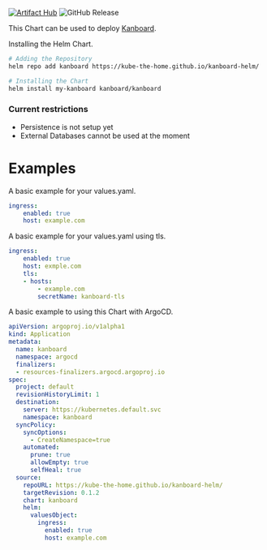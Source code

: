 [![Artifact Hub](https://img.shields.io/endpoint?url=https://artifacthub.io/badge/repository/kanboard)](https://artifacthub.io/packages/search?repo=kanboard)
![GitHub Release](https://img.shields.io/github/v/release/kube-the-home/kanboard-helm?logoColor=white&color=0366D6)

This Chart can be used to deploy [Kanboard](https://github.com/kanboard/kanboard).

Installing the Helm Chart.
```sh
# Adding the Repository
helm repo add kanboard https://kube-the-home.github.io/kanboard-helm/

# Installing the Chart
helm install my-kanboard kanboard/kanboard
```

### Current restrictions
- Persistence is not setup yet
- External Databases cannot be used at the moment


# Examples

A basic example for your values.yaml.

```yaml
ingress:
    enabled: true
    host: example.com
```

A basic example for your values.yaml using tls.
```yaml
ingress:
    enabled: true
    host: exmple.com
    tls:
    - hosts:
        - example.com
        secretName: kanboard-tls
```


A basic example to using this Chart with ArgoCD.

```yaml
apiVersion: argoproj.io/v1alpha1
kind: Application
metadata:
  name: kanboard
  namespace: argocd
  finalizers:
  - resources-finalizers.argocd.argoproj.io
spec:
  project: default
  revisionHistoryLimit: 1
  destination:
    server: https://kubernetes.default.svc
    namespace: kanboard
  syncPolicy:
    syncOptions:
      - CreateNamespace=true
    automated:
      prune: true
      allowEmpty: true
      selfHeal: true
  source:
    repoURL: https://kube-the-home.github.io/kanboard-helm/
    targetRevision: 0.1.2
    chart: kanboard
    helm:
      valuesObject:
        ingress:
          enabled: true
          host: example.com
```
